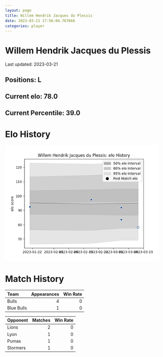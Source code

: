 ```yaml
---  
layout: page  
title: Willem Hendrik Jacques du Plessis  
date: 2023-03-21 17:56:04.767666  
categories: player  
---
```

# Willem Hendrik Jacques du Plessis


Last updated: 2023-03-21
## Positions: L

## Current elo: 78.0

## Current Percentile: 39.0

# Elo History


![elo history](history_WillemHendrikJacquesduPlessis.png)
# Match History


| Team       |   Appearances |   Win Rate |
|:-----------|--------------:|-----------:|
| Bulls      |             4 |          0 |
| Blue Bulls |             1 |          0 |

| Opponent   |   Matches |   Win Rate |
|:-----------|----------:|-----------:|
| Lions      |         2 |          0 |
| Lyon       |         1 |          0 |
| Pumas      |         1 |          0 |
| Stormers   |         1 |          0 |